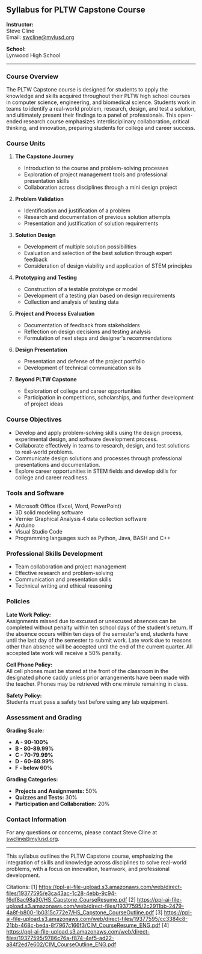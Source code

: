 ## Syllabus for PLTW Capstone Course

**Instructor:**  
Steve Cline  
Email: swcline@mylusd.org  

**School:**  
Lynwood High School  

---

### **Course Overview**

The PLTW Capstone course is designed for students to apply the knowledge and skills acquired throughout their PLTW high school courses in computer science, engineering, and biomedical science. Students work in teams to identify a real-world problem, research, design, and test a solution, and ultimately present their findings to a panel of professionals. This open-ended research course emphasizes interdisciplinary collaboration, critical thinking, and innovation, preparing students for college and career success.

### **Course Units**

1. **The Capstone Journey**
   - Introduction to the course and problem-solving processes
   - Exploration of project management tools and professional presentation skills
   - Collaboration across disciplines through a mini design project

2. **Problem Validation**
   - Identification and justification of a problem
   - Research and documentation of previous solution attempts
   - Presentation and justification of solution requirements

3. **Solution Design**
   - Development of multiple solution possibilities
   - Evaluation and selection of the best solution through expert feedback
   - Consideration of design viability and application of STEM principles

4. **Prototyping and Testing**
   - Construction of a testable prototype or model
   - Development of a testing plan based on design requirements
   - Collection and analysis of testing data

5. **Project and Process Evaluation**
   - Documentation of feedback from stakeholders
   - Reflection on design decisions and testing analysis
   - Formulation of next steps and designer's recommendations

6. **Design Presentation**
   - Presentation and defense of the project portfolio
   - Development of technical communication skills

7. **Beyond PLTW Capstone**
   - Exploration of college and career opportunities
   - Participation in competitions, scholarships, and further development of project ideas

### **Course Objectives**

- Develop and apply problem-solving skills using the design process, experimental design, and software development process.
- Collaborate effectively in teams to research, design, and test solutions to real-world problems.
- Communicate design solutions and processes through professional presentations and documentation.
- Explore career opportunities in STEM fields and develop skills for college and career readiness.

### **Tools and Software**

- Microsoft Office (Excel, Word, PowerPoint)
- 3D solid modeling software
- Vernier Graphical Analysis 4 data collection software
- Arduino
- Visual Studio Code
- Programming languages such as Python, Java, BASH and C++

### **Professional Skills Development**

- Team collaboration and project management
- Effective research and problem-solving
- Communication and presentation skills
- Technical writing and ethical reasoning

### **Policies**

**Late Work Policy:**  
Assignments missed due to excused or unexcused absences can be completed without penalty within ten school days of the student's return. If the absence occurs within ten days of the semester's end, students have until the last day of the semester to submit work. Late work due to reasons other than absence will be accepted until the end of the current quarter. All accepted late work will receive a 50% penalty.

**Cell Phone Policy:**  
All cell phones must be stored at the front of the classroom in the designated phone caddy unless prior arrangements have been made with the teacher. Phones may be retrieved with one minute remaining in class.

**Safety Policy:**  
Students must pass a safety test before using any lab equipment.

### **Assessment and Grading**

**Grading Scale:**
- **A - 90-100%**
- **B - 80-89.99%**
- **C - 70-79.99%**
- **D - 60-69.99%**
- **F - below 60%**

**Grading Categories:**
- **Projects and Assignments:** 50%
- **Quizzes and Tests:** 30%
- **Participation and Collaboration:** 20%

### **Contact Information**

For any questions or concerns, please contact Steve Cline at swcline@mylusd.org.

---

This syllabus outlines the PLTW Capstone course, emphasizing the integration of skills and knowledge across disciplines to solve real-world problems, with a focus on innovation, teamwork, and professional development.

Citations:
[1] https://ppl-ai-file-upload.s3.amazonaws.com/web/direct-files/19377595/e3ca43ac-1c28-4ebb-9c94-f6df8ac98a30/HS_Capstone_CourseResume.pdf
[2] https://ppl-ai-file-upload.s3.amazonaws.com/web/direct-files/19377595/2c2911bb-2479-4a8f-b800-1b0315c772e7/HS_Capstone_CourseOutline.pdf
[3] https://ppl-ai-file-upload.s3.amazonaws.com/web/direct-files/19377595/cc3384c8-21bb-468c-beda-8f7967c166f3/CIM_CourseResume_ENG.pdf
[4] https://ppl-ai-file-upload.s3.amazonaws.com/web/direct-files/19377595/9786c76a-f874-4af5-ad22-a84f2ed7e602/CIM_CourseOutline_ENG.pdf

